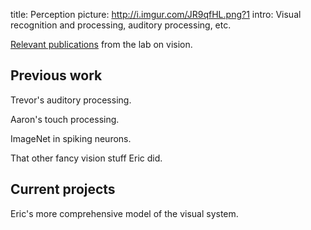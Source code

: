 title: Perception
picture: http://i.imgur.com/JR9qfHL.png?1
intro: Visual recognition and processing, auditory processing, etc.

[Relevant publications](?q=/biblio/term/vision/) from the lab on vision.

## Previous work

Trevor's auditory processing.

Aaron's touch processing.

ImageNet in spiking neurons.

That other fancy vision stuff Eric did.

## Current projects

Eric's more comprehensive model of the visual system.
